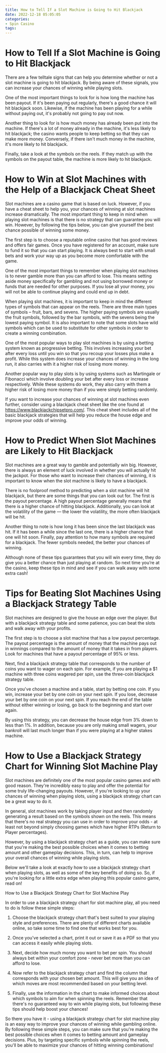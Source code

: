 ```yaml
---
title: How to Tell If a Slot Machine is Going to Hit Blackjack 
date: 2022-12-18 05:05:05
categories:
- Spin Casino
tags:
---
```



#  How to Tell If a Slot Machine is Going to Hit Blackjack 

There are a few telltale signs that can help you determine whether or not a slot machine is going to hit blackjack. By being aware of these signals, you can increase your chances of winning while playing slots.

One of the most important things to look for is how long the machine has been payout. If it's been paying out regularly, there's a good chance it will hit blackjack soon. Likewise, if the machine has been playing for a while without paying out, it's probably not going to pay out now.

Another thing to look for is how much money has already been put into the machine. If there's a lot of money already in the machine, it's less likely to hit blackjack; the casino wants people to keep betting so that they can make more money. Conversely, if there isn't much money in the machine, it's more likely to hit blackjack.

Finally, take a look at the symbols on the reels. If they match up with the symbols on the payout table, the machine is more likely to hit blackjack.

#  How to Win at Slot Machines with the Help of a Blackjack Cheat Sheet 

Slot machines are a casino game that is based on luck. However, if you have a cheat sheet to help you, your chances of winning at slot machines increase dramatically. The most important thing to keep in mind when playing slot machines is that there is no strategy that can guarantee you will win. However, by following the tips below, you can give yourself the best chance possible of winning some money.

The first step is to choose a reputable online casino that has good reviews and offers fair games. Once you have registered for an account, make sure to fund it so that you can start playing. It is always best to start with small bets and work your way up as you become more comfortable with the game.

One of the most important things to remember when playing slot machines is to never gamble more than you can afford to lose. This means setting aside money specifically for gambling and not using borrowed money or funds that are needed for other purposes. If you lose all your money, you will not be able to continue playing and could end up in debt.

When playing slot machines, it is important to keep in mind the different types of symbols that can appear on the reels. There are three main types of symbols – fruit, bars, and sevens. The higher paying symbols are usually the fruit symbols, followed by the bar symbols, with the sevens being the lowest paying symbol. It is also important to note that some slots have wild symbols which can be used to substitute for other symbols in order to create a winning combination.

One of the most popular ways to play slot machines is by using a betting system known as progressive betting. This involves increasing your bet after every loss until you win so that you recoup your losses plus make a profit. While this system does increase your chances of winning in the long run, it also carries with it a higher risk of losing more money.

Another popular way to play slots is by using systems such as Martingale or Fibonacci which involve doubling your bet after every loss or increase respectively. While these systems do work, they also carry with them a higher risk of losing more money than if you were simply betting randomly.

If you want to increase your chances of winning at slot machines even further, consider using a blackjack cheat sheet like the one found at https://www.blackjackchipsetpro.com/. This cheat sheet includes all of the basic blackjack strategies that will help you reduce the house edge and improve your odds of winning.

#  How to Predict When Slot Machines are Likely to Hit Blackjack 

Slot machines are a great way to gamble and potentially win big. However, there is always an element of luck involved in whether you will actually hit the jackpot. For those who want to increase their chances of winning, it is important to know when the slot machine is likely to have a blackjack.

There is no foolproof method to predicting when a slot machine will hit blackjack, but there are some things that you can look out for. The first is the payout percentage. A high payout percentage generally means that there is a higher chance of hitting blackjack. Additionally, you can look at the volatility of the game — the lower the volatility, the more often blackjack will be hit.

Another thing to note is how long it has been since the last blackjack was hit. If it has been a while since the last one, there is a higher chance that one will hit soon. Finally, pay attention to how many symbols are required for a blackjack. The fewer symbols needed, the better your chances of winning.

Although none of these tips guarantees that you will win every time, they do give you a better chance than just playing at random. So next time you’re at the casino, keep these tips in mind and see if you can walk away with some extra cash!

#  Tips for Beating Slot Machines Using a Blackjack Strategy Table 

Slot machines are designed to give the house an edge over the player. But with a blackjack strategy table and some patience, you can beat the slots and walk away with your profits.

The first step is to choose a slot machine that has a low payout percentage. The payout percentage is the amount of money that the machine pays out in winnings compared to the amount of money that it takes in from players. Look for machines that have a payout percentage of 95% or less.

Next, find a blackjack strategy table that corresponds to the number of coins you want to wager on each spin. For example, if you are playing a $1 machine with three coins wagered per spin, use the three-coin blackjack strategy table.

Once you've chosen a machine and a table, start by betting one coin. If you win, increase your bet by one coin on your next spin. If you lose, decrease your bet by one coin on your next spin. If you reach the end of the table without either winning or losing, go back to the beginning and start over again.

By using this strategy, you can decrease the house edge from 3% down to less than 1%. In addition, because you are only making small wagers, your bankroll will last much longer than if you were playing at a higher stakes machine.

#  How to Use a Blackjack Strategy Chart for Winning Slot Machine Play

Slot machines are definitely one of the most popular casino games and with good reason. They're incredibly easy to play and offer the potential for some truly life-changing payouts. However, if you're looking to up your chances of winning when playing slots, using a blackjack strategy chart can be a great way to do it.

In general, slot machines work by taking player input and then randomly generating a result based on the symbols shown on the reels. This means that there's no real strategy you can use in order to improve your odds - at least not beyond simply choosing games which have higher RTPs (Return to Player percentages).

However, by using a blackjack strategy chart as a guide, you can make sure that you're making the best possible choices when it comes to betting amount and other gameplay decisions. This, in turn, can help to improve your overall chances of winning while playing slots.

Below we'll take a look at exactly how to use a blackjack strategy chart when playing slots, as well as some of the key benefits of doing so. So, if you're looking for a little extra edge when playing this popular casino game, read on!

How to Use a Blackjack Strategy Chart for Slot Machine Play

In order to use a blackjack strategy chart for slot machine play, all you need to do is follow these simple steps:

1) Choose the blackjack strategy chart that's best suited to your playing style and preferences. There are plenty of different charts available online, so take some time to find one that works best for you.

2) Once you've selected a chart, print it out or save it as a PDF so that you can access it easily while playing slots.

3) Next, decide how much money you want to bet per spin. You should always bet within your comfort zone - never bet more than you can afford to lose.

4) Now refer to the blackjack strategy chart and find the column that corresponds with your chosen bet amount. This will give you an idea of which moves are most recommended based on your betting level.

5) Finally, use the information in the chart to make informed choices about which symbols to aim for when spinning the reels. Remember that there's no guaranteed way to win while playing slots, but following these tips should help boost your chances!

  So there you have it - using a blackjack strategy chart for slot machine play is an easy way to improve your chances of winning while gambling online. By following these simple steps, you can make sure that you're making the best possible choices when it comes to betting amount and gameplay decisions. Plus, by targeting specific symbols while spinning the reels, you'll be able to maximize your chances of hitting winning combinations!
